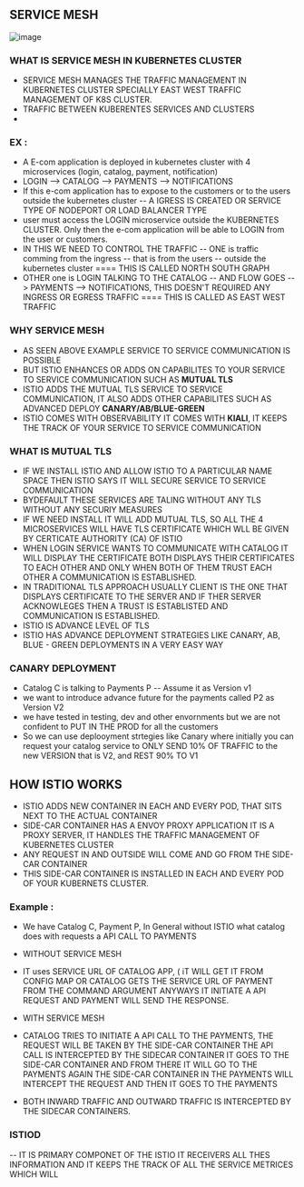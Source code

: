 ## SERVICE MESH

![image](https://github.com/pavankumar0077/istio-guide/assets/40380941/60582368-cb0f-4e5a-93c6-a26380ec0845)

### WHAT IS SERVICE MESH IN KUBERNETES CLUSTER
- SERVICE MESH MANAGES THE TRAFFIC MANAGEMENT IN KUBERNETES CLUSTER SPECIALLY EAST WEST TRAFFIC MANAGEMENT OF K8S CLUSTER.
- TRAFFIC BETWEEN KUBERENTES SERVICES AND CLUSTERS
- 

### EX :
- A E-com application is deployed in kubernetes cluster with 4 microservices (login, catalog, payment, notification)
- LOGIN --> CATALOG --> PAYMENTS --> NOTIFICATIONS
- If this e-com application has to expose to the customers or to the users outside the kubernetes cluster -- A IGRESS IS CREATED OR SERVICE TYPE OF NODEPORT OR LOAD BALANCER TYPE
- user must access the LOGIN microservice outside the KUBERNETES CLUSTER. Only then the e-com application will be able to LOGIN from the user or customers.
- IN THIS WE NEED TO CONTROL THE TRAFFIC -- ONE is traffic comming from the ingress -- that is from the users -- outside the kubernetes cluster ==== THIS IS CALLED NORTH SOUTH GRAPH
- OTHER one is LOGIN TALKING TO THE CATALOG -- AND FLOW GOES --> PAYMENTS --> NOTIFICATIONS, THIS DOESN'T REQUIRED ANY INGRESS OR EGRESS TRAFFIC ==== THIS IS CALLED AS EAST WEST TRAFFIC


### WHY SERVICE MESH
- AS SEEN ABOVE EXAMPLE SERVICE TO SERVICE COMMUNICATION IS POSSIBLE
- BUT ISTIO ENHANCES OR ADDS ON CAPABILITES TO YOUR SERVICE TO SERVICE COMMUNICATION SUCH AS **MUTUAL TLS**
- ISTIO ADDS THE MUTUAL TLS SERVICE TO SERVICE COMMUNICATION, IT ALSO ADDS OTHER CAPABILITES SUCH AS ADVANCED DEPLOY **CANARY/AB/BLUE-GREEN**
- ISTIO COMES WITH OBSERVABILITY IT COMES WITH **KIALI**, IT KEEPS THE TRACK OF YOUR SERVICE TO SERVICE COMMUNICATION 

### WHAT IS MUTUAL TLS
- IF WE INSTALL ISTIO AND ALLOW ISTIO TO A PARTICULAR NAME SPACE THEN ISTIO SAYS IT WILL SECURE SERVICE TO SERVICE COMMUNICATION
- BYDEFAULT THESE SERVICES ARE TALING WITHOUT ANY TLS WITHOUT ANY SECURIY MEASURES
- IF WE NEED INSTALL IT WILL ADD MUTUAL TLS, SO ALL THE 4 MICROSERVICES WILL HAVE TLS CERTIFICATE WHICH WLL BE GIVEN BY CERTICATE AUTHORITY (CA) OF ISTIO
- WHEN LOGIN SERVICE WANTS TO COMMUNICATE WITH CATALOG IT WILL DISPLAY THE CERTIFICATE BOTH DISPLAYS THEIR CERTIFICATES TO EACH OTHER AND ONLY WHEN BOTH OF THEM TRUST EACH OTHER A COMMUNICATION IS ESTABLISHED.
- IN TRADITIONAL TLS APPROACH USUALLY CLIENT IS THE ONE THAT DISPLAYS CERTIFICATE TO THE SERVER AND IF THER SERVER ACKNOWLEGES THEN A TRUST IS ESTABLISTED AND COMMUNICATION IS ESTABLISHED.
- ISTIO IS ADVANCE LEVEL OF TLS
- ISTIO HAS ADVANCE DEPLOYMENT STRATEGIES LIKE CANARY, AB, BLUE - GREEN DEPLOYMENTS IN A VERY EASY WAY

### CANARY DEPLOYMENT
- Catalog C is talking to Payments P -- Assume it as Version v1
- we want to introduce advance future for the payments called P2 as Version V2
- we have tested in testing, dev and other envornments but we are not confident to PUT IN THE PROD for all the customers
- So we can use deplooyment strtegies like Canary where initially you can request your catalog service to ONLY SEND 10% OF TRAFFIC to the new VERSION that is V2, and REST 90% TO V1

## HOW ISTIO WORKS
- ISTIO ADDS NEW CONTAINER IN EACH AND EVERY POD, THAT SITS NEXT TO THE ACTUAL CONTAINER
- SIDE-CAR CONTAINER HAS A ENVOY PROXY APPLICATION IT IS A PROXY SERVER, IT HANDLES THE TRAFFIC MANAGEMENT OF KUBERNETES CLUSTER
- ANY REQUEST IN AND OUTSIDE WILL COME AND GO FROM THE SIDE-CAR CONTAINER
- THIS SIDE-CAR CONTAINER IS INSTALLED IN EACH AND EVERY POD OF YOUR KUBERNETS CLUSTER.

### Example :
- We have Catalog C, Payment P, In General without ISTIO what catalog does with requests a API CALL TO PAYMENTS

- WITHOUT SERVICE MESH
- IT uses SERVICE URL OF CATALOG APP, ( iT WILL GET IT FROM CONFIG MAP OR  CATALOG GETS THE SERVICE URL OF PAYMENT FROM THE COMMAND ARGUMENT ANYWAYS IT INITIATE A API REQUEST AND PAYMENT WILL SEND THE RESPONSE.

- WITH SERVICE MESH
- CATALOG TRIES TO INITIATE A API CALL TO THE PAYMENTS, THE REQUEST WILL BE TAKEN BY THE SIDE-CAR CONTAINER THE API CALL IS INTERCEPTED BY THE SIDECAR CONTAINER IT GOES TO THE SIDE-CAR CONTAINER AND FROM THERE IT WILL GO TO THE PAYMENTS AGAIN THE SIDE-CAR CONTAINER IN THE PAYMENTS WILL INTERCEPT THE REQUEST AND THEN IT GOES TO THE PAYMENTS
- BOTH INWARD TRAFFIC AND OUTWARD TRAFFIC IS INTERCEPTED BY THE SIDECAR CONTAINERS.

### ISTIOD
-- IT IS PRIMARY COMPONET OF THE ISTIO IT RECEIVERS ALL THES INFORMATION AND IT KEEPS THE TRACK OF ALL THE SERVICE METRICES WHICH WILL 

